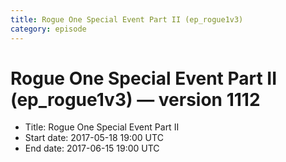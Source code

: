 ```yaml
---
title: Rogue One Special Event Part II (ep_rogue1v3)
category: episode
---
```


# Rogue One Special Event Part II (ep_rogue1v3) — version 1112



  * Title: Rogue One Special Event Part II
  * Start date: 2017-05-18 19:00 UTC
  * End date: 2017-06-15 19:00 UTC


